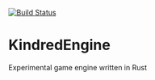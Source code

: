 [![Build Status](https://travis-ci.org/Malkaviel/KindredEngine.svg?branch=master)](https://travis-ci.org/Malkaviel/KindredEngine)
# KindredEngine
Experimental game engine written in Rust
